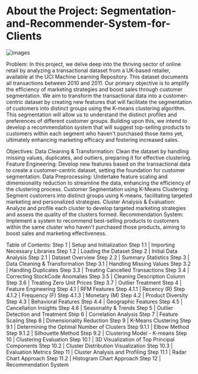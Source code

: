 # About the Project: Segmentation-and-Recommender-System-for-Clients

![images](https://github.com/3liodeh/Segmentation-and-Recommender-System-for-Clients/assets/109085886/571b7560-3e33-4f05-ab0e-039fde06d87e)

Problem: In this project, we delve deep into the thriving sector of online retail by analyzing a transactional dataset from a UK-based retailer, available at the UCI Machine Learning Repository. This dataset documents all transactions between 2010 and 2011. Our primary objective is to amplify the efficiency of marketing strategies and boost sales through customer segmentation. We aim to transform the transactional data into a customer-centric dataset by creating new features that will facilitate the segmentation of customers into distinct groups using the K-means clustering algorithm. This segmentation will allow us to understand the distinct profiles and preferences of different customer groups. Building upon this, we intend to develop a recommendation system that will suggest top-selling products to customers within each segment who haven't purchased those items yet, ultimately enhancing marketing efficacy and fostering increased sales.

Objectives: Data Cleaning & Transformation: Clean the dataset by handling missing values, duplicates, and outliers, preparing it for effective clustering. Feature Engineering: Develop new features based on the transactional data to create a customer-centric dataset, setting the foundation for customer segmentation. Data Preprocessing: Undertake feature scaling and dimensionality reduction to streamline the data, enhancing the efficiency of the clustering process. Customer Segmentation using K-Means Clustering: Segment customers into distinct groups using K-means, facilitating targeted marketing and personalized strategies. Cluster Analysis & Evaluation: Analyze and profile each cluster to develop targeted marketing strategies and assess the quality of the clusters formed. Recommendation System: Implement a system to recommend best-selling products to customers within the same cluster who haven't purchased those products, aiming to boost sales and marketing effectiveness.

Table of Contents: Step 1 | Setup and Initialization Step 1.1 | Importing Necessary Libraries Step 1.2 | Loading the Dataset Step 2 | Initial Data Analysis Step 2.1 | Dataset Overview Step 2.2 | Summary Statistics Step 3 | Data Cleaning & Transformation Step 3.1 | Handling Missing Values Step 3.2 | Handling Duplicates Step 3.3 | Treating Cancelled Transactions Step 3.4 | Correcting StockCode Anomalies Step 3.5 | Cleaning Description Column Step 3.6 | Treating Zero Unit Prices Step 3.7 | Outlier Treatment Step 4 | Feature Engineering Step 4.1 | RFM Features Step 4.1.1 | Recency (R) Step 4.1.2 | Frequency (F) Step 4.1.3 | Monetary (M) Step 4.2 | Product Diversity Step 4.3 | Behavioral Features Step 4.4 | Geographic Features Step 4.5 | Cancellation Insights Step 4.6 | Seasonality & Trends Step 5 | Outlier Detection and Treatment Step 6 | Correlation Analysis Step 7 | Feature Scaling Step 8 | Dimensionality Reduction Step 9 | K-Means Clustering Step 9.1 | Determining the Optimal Number of Clusters Step 9.1.1 | Elbow Method Step 9.1.2 | Silhouette Method Step 9.2 | Clustering Model - K-means Step 10 | Clustering Evaluation Step 10.1 | 3D Visualization of Top Principal Components Step 10.2 | Cluster Distribution Visualization Step 10.3 | Evaluation Metrics Step 11 | Cluster Analysis and Profiling Step 11.1 | Radar Chart Approach Step 11.2 | Histogram Chart Approach Step 12 | Recommendation System
